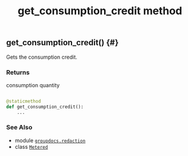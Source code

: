 ﻿---
title: get_consumption_credit method
second_title: GroupDocs.Redaction for Python via .NET API References
description: 
type: docs
weight: 20
url: /python-net/groupdocs.redaction/metered/get_consumption_credit/
is_root: false
---

## get_consumption_credit() {#}

Gets the consumption credit.


### Returns 


consumption quantity


```python

@staticmethod
def get_consumption_credit():
    ...
```





### See Also
* module [`groupdocs.redaction`](../../)
* class [`Metered`](/redaction/python-net/groupdocs.redaction/metered)

